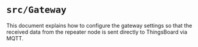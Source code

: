 # `src/Gateway`

This document explains how to configure the gateway settings so that the received data from the repeater node is sent directly to ThingsBoard via MQTT.